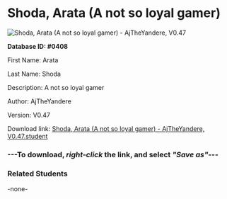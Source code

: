 # Shoda, Arata (A not so loyal gamer)

<img src="Files/Shoda, Arata (A not so loyal gamer).png" title="Shoda, Arata (A not so loyal gamer) - AjTheYandere, V0.47">

**Database ID: #0408**

First Name: Arata

Last Name: Shoda

Description: A not so loyal gamer

Author: AjTheYandere

Version: V0.47

Download link: <a href="https://raw.githubusercontent.com/Arbiter1223/Daigaku-Gurashi-Custom-Students/master/Files/Student Files/Shoda%2C%20Arata%20(A%20not%20so%20loyal%20gamer)%20-%20AjTheYandere%2C%20V0.47.student">Shoda, Arata (A not so loyal gamer) - AjTheYandere, V0.47.student</a>

### ---**To download, _right-click_ the link, and select _"Save as"_**---

### Related Students

-none-
